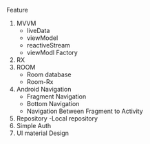 Feature
1. MVVM
   - liveData
   - viewModel
   - reactiveStream
   - viewModl Factory
2. RX 
3. ROOM
   - Room database
   - Room-Rx
4. Android Navigation
   - Fragment Navigation
   - Bottom Navigation
   - Navigation Between Fragment to Activity
5. Repository
   -Local repository
6. Simple Auth
7. UI material Design

